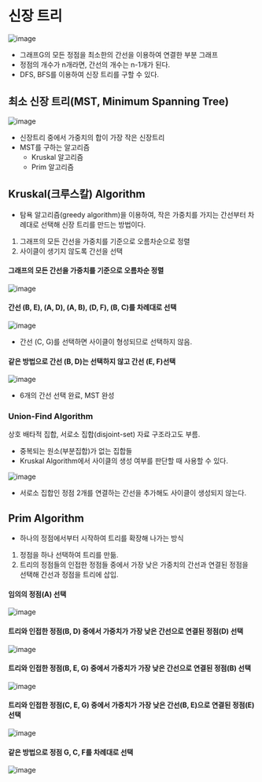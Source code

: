 # 신장 트리

![image](https://user-images.githubusercontent.com/95271528/148762077-2c076534-79ba-4eac-ab33-3fffc2e875cd.png)

+ 그래프G의 모든 정점을 최소한의 간선을 이용하여 연결한 부분 그래프
+ 정점의 개수가 n개라면, 간선의 개수는 n-1개가 된다.
+ DFS, BFS를 이용하여 신장 트리를 구할 수 있다.

## 최소 신장 트리(MST, Minimum Spanning Tree)

![image](https://user-images.githubusercontent.com/95271528/148763885-5aefe7a5-56b8-442b-a77a-af77ec423b53.png)

+ 신장트리 중에서 가중치의 합이 가장 작은 신장트리
+ MST를 구하는 알고리즘
  + Kruskal 알고리즘
  + Prim 알고리즘

## Kruskal(크루스칼) Algorithm

+ 탐욕 알고리즘(greedy algorithm)을 이용하여, 작은 가중치를 가지는 간선부터 차례대로 선택해 신장 트리를 만드는 방법이다.

1. 그래프의 모든 간선을 가중치를 기준으로 오름차순으로 정렬
2. 사이클이 생기지 않도록 간선을 선택

#### 그래프의 모든 간선을 가중치를 기준으로 오름차순 정렬

![image](https://user-images.githubusercontent.com/95271528/148770418-c3642d0e-61ea-446b-8458-f3d3ededcc7a.png)

#### 간선 (B, E), (A, D), (A, B), (D, F), (B, C)를 차례대로 선택

![image](https://user-images.githubusercontent.com/95271528/148770905-c4ceb5c7-4c78-49f0-beb9-904e90a1adf2.png)

+ 간선 (C, G)를 선택하면 사이클이 형성되므로 선택하지 않음.

#### 같은 방법으로 간선 (B, D)는 선택하지 않고 간선 (E, F)선택

![image](https://user-images.githubusercontent.com/95271528/148771118-f9f4670f-84b5-4074-8629-69b7932d126f.png)

+ 6개의 간선 선택 완료, MST 완성

### Union-Find Algorithm

상호 배타적 집합, 서로소 집합(disjoint-set) 자료 구조라고도 부름.

+ 중복되는 원소(부분집합)가 없는 집합들
+ Kruskal Algorithm에서 사이클의 생성 여부를 판단할 때 사용할 수 있다.

![image](https://user-images.githubusercontent.com/95271528/150540438-8f4d9cf4-4f95-4ba9-b8d7-4fe30745b956.png)

+ 서로소 집합인 정점 2개를 연결하는 간선을 추가해도 사이클이 생성되지 않는다.

## Prim Algorithm

+ 하나의 정점에서부터 시작하여 트리를 확장해 나가는 방식

1. 정점을 하나 선택하여 트리를 만듦.
2. 트리의 정점들의 인접한 정점들 중에서 가장 낮은 가중치의 간선과 연결된 정점을 선택해 간선과 정점을 트리에 삽입.

#### 임의의 정점(A) 선택

![image](https://user-images.githubusercontent.com/95271528/150588719-f8b2ad8d-55fb-4a39-b132-a8f5c570c859.png)

#### 트리와 인접한 정점(B, D) 중에서 가중치가 가장 낮은 간선으로 연결된 정점(D) 선택

![image](https://user-images.githubusercontent.com/95271528/150588875-bcbb9a5a-8608-43ff-a97d-9a14a4f20661.png)

#### 트리와 인접한 정점(B, E, G) 중에서 가중치가 가장 낮은 간선으로 연결된 정점(B) 선택

![image](https://user-images.githubusercontent.com/95271528/150589566-5bdebb20-19f5-4f34-af80-e777bb8c54b7.png)

#### 트리와 인접한 정점(C, E, G) 중에서 가중치가 가장 낮은 간선(B, E)으로 연결된 정점(E) 선택

![image](https://user-images.githubusercontent.com/95271528/150589753-c22bb62f-4afa-4f55-bd0c-f11854bddda4.png)

#### 같은 방법으로 정점 G, C, F를 차례대로 선택

![image](https://user-images.githubusercontent.com/95271528/150590001-227abd2d-b35d-4850-889a-540b3b0b97fc.png)
